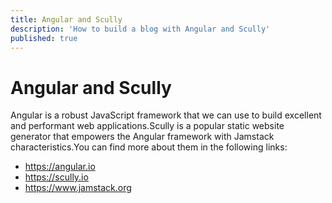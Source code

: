 ```yaml
---
title: Angular and Scully
description: 'How to build a blog with Angular and Scully'
published: true
---
```


# Angular and Scully
Angular is a robust JavaScript framework that we can use to build excellent and performant web applications.Scully is a popular static website generator that empowers the Angular framework with Jamstack characteristics.You can find more about them in the following links:
 - https://angular.io 
 - https://scully.io
 - https://www.jamstack.org